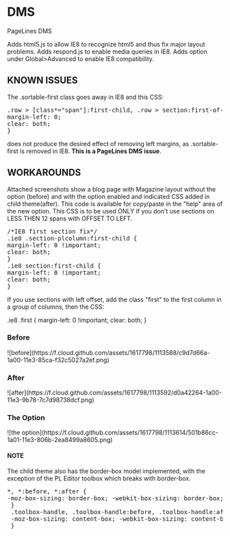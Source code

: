 DMS
===

PageLines DMS

Adds html5.js to allow IE8 to recognize html5 and thus fix major layout problems. 
Adds respond.js to enable media queries in IE8.
Adds option under Global>Advanced to enable IE8 compatibility.

<h2>KNOWN ISSUES</h2>
The .sortable-first class goes away in IE8 and this CSS: 
<pre>
.row > [class*="span"]:first-child, .row > section:first-of-type, .row .sortable-first, .row-fluid > [class*="span"]:first-child, .row-fluid > section:first-of-type, .row-fluid .sortable-first, .editor-row > [class*="span"]:first-child, .editor-row > section:first-of-type, .editor-row .sortable-first {
margin-left: 0;
clear: both;
}
</pre>
does not produce the desired effect of removing left margins, as .sortable-first is removed in IE8. <strong>This is a PageLines DMS issue</strong>. 

<h2>WORKAROUNDS</h2>
Attached screenshots show a blog page with Magazine layout without the option (before) and with the option enabled and indicated CSS added in child theme(after). This code is available for copy/paste in the "help" area of the new option. 
This CSS is to be used ONLY if you don't use sections on LESS THEN 12 spans with OFFSET TO LEFT. 
<pre>
/*IE8 first section fix*/
.ie8 .section-plcolumn:first-child {
margin-left: 0 !important;
clear: both;
}
.ie8 section:first-child {
margin-left: 0 !important;
clear: both;
}
</pre>

If you use sections with left offset, add the class "first" to the first column in a group of columns, then the CSS: 

.ie8 .first {
margin-left: 0 !important;
clear: both;
}

<h3>Before</h3>
![before](https://f.cloud.github.com/assets/1617798/1113588/c9d7d66a-1a00-11e3-85ca-f32c5027a2ef.png)

<h3>After</h3>
![after](https://f.cloud.github.com/assets/1617798/1113592/d0a42264-1a00-11e3-9b78-7c7d98738dcf.png)

<h3>The Option</h3>
![the option](https://f.cloud.github.com/assets/1617798/1113614/501b86cc-1a01-11e3-806b-2ea8499a8605.png)

<h4>NOTE</h4>
The child theme also has the border-box model implemented, with the exception of the PL Editor toolbox which breaks with border-box.
<pre>
*, *:before, *:after {
-moz-box-sizing: border-box; -webkit-box-sizing: border-box; box-sizing: border-box;
 }
 .toolbox-handle, .toolbox-handle:before, .toolbox-handle:after {
 -moz-box-sizing: content-box; -webkit-box-sizing: content-box; box-sizing: content-box;
 }
</pre>
